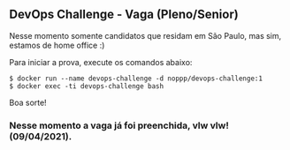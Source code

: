 ## DevOps Challenge - Vaga (Pleno/Senior)

Nesse momento somente candidatos que residam em São Paulo, mas sim, estamos de home office :)

Para iniciar a prova, execute os comandos abaixo:

```
$ docker run --name devops-challenge -d noppp/devops-challenge:1
$ docker exec -ti devops-challenge bash
```

Boa sorte!

### Nesse momento a vaga já foi preenchida, vlw vlw! (09/04/2021).
